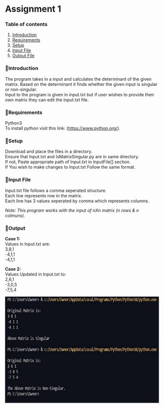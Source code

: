 # Assignment 1  
  
### Table of contents  
1. [Introduction](#Introduction)  
2. [Requirements](#Requirements)  
3. [Setup](#Setup)  
4. [Input File](#Input-File)  
5. [Output File](#Input-File)  
  
  
### 🔹Introduction  
  
The program takes in a input and calculates the determinant of the given matrix. Based on the determinant it finds whether the given input is singular or non-singular.  
Input to the program is given in input.txt but if user wishes to provide their own matrix they can edit the input.txt file.  
  
  
### 🔹Requirements  
  
Python3  
To install python visit this link: (https://www.python.org/).  
  
  
### 🔹Setup  
  
Download and place the files in a directory.  
Ensure that Input.txt and IsMatrixSingular.py are in same directory.  
If not, Paste appropriate path of Input.txt in InputFile[] section.  
If You wish to make changes to Input.txt Follow the same format.  
  
  
### 🔹Input File  
  
Input.txt file follows a comma seperated structure.  
Each line represents row in the matrix.  
Each line has 3 values seperated by comma which represents columns.  
  
*Note: This program works with the input of nXn matrix (n rows & n colmuns).*  
  
  
### 🔹Output  
  
**Case 1:**  
Values in Input.txt are:  
3,8,1  
-4,1,1  
-4,1,1  
  
**Case 2:**  
Values Updated in Input.txt to:  
2,6,1  
-3,0,5  
-7,5,4  
  
<img align="left" src="https://github.com/iVibhuti/Msc-CA-CM2/blob/main/Gareth%20Sequeira%2020030142031/Assignment%201/Assets/Output.jpg" alt="Output" width="720" height="348">  
